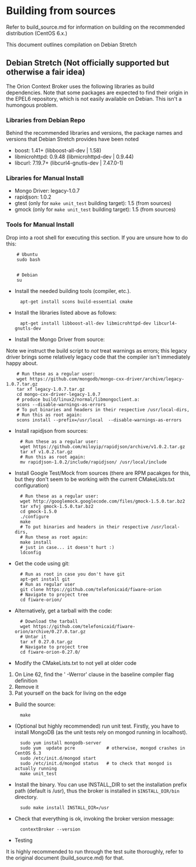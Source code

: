 # Building from sources

Refer to build_source.md for information on building on the recommended
distribution (CentOS 6.x.)

This document outlines compilation on Debian Stretch

## Debian Stretch (Not officially supported but otherwise a fair idea)

The Orion Context Broker uses the following libraries as build dependencies. Note that some packages are expected to find their origin in the EPEL6 repository, which is not easily available on Debian. This isn't a humongous problem.

### Libraries from Debian Repo

Behind the recommended libraries and versions, the package names and versions that Debian Stretch provides have been noted

* boost: 1.41+ (libboost-all-dev | 1.58)
* libmicrohttpd: 0.9.48 (libmicrohttpd-dev | 0.9.44)
* libcurl: 7.19.7+ (libcurl4-gnutls-dev | 7.47.0-1)

### Libraries for Manual Install

* Mongo Driver: legacy-1.0.7 
* rapidjson: 1.0.2 
* gtest (only for `make unit_test` building target): 1.5 (from sources)
* gmock (only for `make unit_test` building target): 1.5 (from sources)

### Tools for Manual Install

Drop into a root shell for executing this section. If you are unsure how to do this:
        
        # Ubuntu
        sudo bash


        # Debian
        su

* Install the needed building tools (compiler, etc.).

        apt-get install scons build-essential cmake

* Install the libraries listed above as follows:

        apt-get install libboost-all-dev libmicrohttpd-dev libcurl4-gnutls-dev 

* Install the Mongo Driver from source:

Note we instruct the build script to *not* treat warnings as errors; this legacy driver brings some relatively legacy code that the compiler isn't immediately happy about.

        # Run these as a regular user:
        wget https://github.com/mongodb/mongo-cxx-driver/archive/legacy-1.0.7.tar.gz
        tar xf legacy-1.0.7.tar.gz
        cd mongo-cxx-driver-legacy-1.0.7
        # produce build/linux2/normal/libmongoclient.a:
        scons --disable-warnings-as-errors                             
        # To put binaries and headers in their respective /usr/local-dirs,
        # Run this as root again:
        scons install --prefix=/usr/local  --disable-warnings-as-errors  

* Install rapidjson from sources:

        # Run these as a regular user:
        wget https://github.com/miloyip/rapidjson/archive/v1.0.2.tar.gz
        tar xf v1.0.2.tar.gz
        # Run this as root again:
        mv rapidjson-1.0.2/include/rapidjson/ /usr/local/include

* Install Google Test/Mock from sources (there are RPM pacakges for this, but they don't seem to be working with the current CMakeLists.txt configuration)

        # Run these as a regular user:
        wget http://googlemock.googlecode.com/files/gmock-1.5.0.tar.bz2
        tar xfvj gmock-1.5.0.tar.bz2
        cd gmock-1.5.0
        ./configure
        make
        # To put binaries and headers in their respective /usr/local-dirs,
        # Run these as root again:
        make install  
        # just in case... it doesn't hurt :)
        ldconfig      

* Get the code using git:

        # Run as root in case you don't have git
        apt-get install git
        # Run as regular user
        git clone https://github.com/telefonicaid/fiware-orion
        # Navigate to project tree
        cd fiware-orion/

* Alternatively, get a tarball with the code:

        # Download the tarball
        wget https://github.com/telefonicaid/fiware-orion/archive/0.27.0.tar.gz
        # Untar it
        tar xf 0.27.0.tar.gz
        # Navigate to project tree 
        cd fiware-orion-0.27.0/

* Modify the CMakeLists.txt to not yell at older code

1. On Line 62, find the ' -Werror' clause in the baseline compiler flag definition
2. Remove it
3. Pat yourself on the back for living on the edge

* Build the source:

        make

* (Optional but highly recommended) run unit test. Firstly, you have to install MongoDB (as the unit tests rely on mongod running in localhost).

        sudo yum install mongodb-server
        sudo yum  update pcre            # otherwise, mongod crashes in CentOS 6.3
        sudo /etc/init.d/mongod start
        sudo /etc/init.d/mongod status   # to check that mongod is actually running
        make unit_test

* Install the binary. You can use INSTALL_DIR to set the installation prefix path (default is /usr), thus the broker is installed in `$INSTALL_DIR/bin` directory.

        sudo make install INSTALL_DIR=/usr

* Check that everything is ok, invoking the broker version message:

        contextBroker --version

* Testing

It is highly recommended to run through the test suite thoroughly, refer to the original document (build_source.md) for that.
